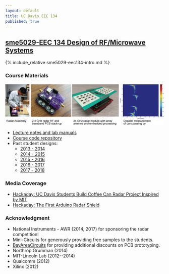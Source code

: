 ```yaml
---
layout: default
title: UC Davis EEC 134
published: true
---
```


## [sme5029-EEC 134 Design of RF/Microwave Systems]("/education/sme5029-eec134.html")

{% include_relative sme5029-eec134-intro.md %}

### Course Materials

<img align="center" src="/education/images/eec134-frontpage_s.jpg">

- [Lecture notes and lab manuals](https://github.com/ucdart/UCD-EEC134)
- [Course code repository](https://github.com/ucdart/UCD-EEC134)
- Past student designs:
  - [2013 - 2014](/education/eec134-2013-2014.html)
  - [2014 - 2015](/education/eec134-2014-2015.html)
  - [2015 - 2016](/education/eec134-2015-2016.html)
  - [2016 - 2017](/education/eec134-2016-2017.html)
  - [2017 - 2018](/education/eec134-2017-2018.html)

### Media Coverage

- [Hackaday: UC Davis Students Build Coffee Can Radar Project Inspired by MIT](http://hackaday.com/2013/03/18/uc-davis-students-build-coffee-can-radar-project-inspired-by-mit/)
- [Hackaday: The First Arduino Radar Shield](http://hackaday.com/2014/06/14/the-first-arduino-radar-shield/)


### Acknowledgment

- National Instruments - AWR (2014, 2017) for sponsoring the radar competition!
- Mini-Circuits for generously providing free samples to the students.
- [BayAreaCircuits](http://bayareacircuits.com/) for providing additional discounts on PCB prototyping.
- Northrop Grumman (2014)
- MIT-Lincoln Lab (2012--2014)
- Qualcomm (2012)
- Xilinx (2012)

